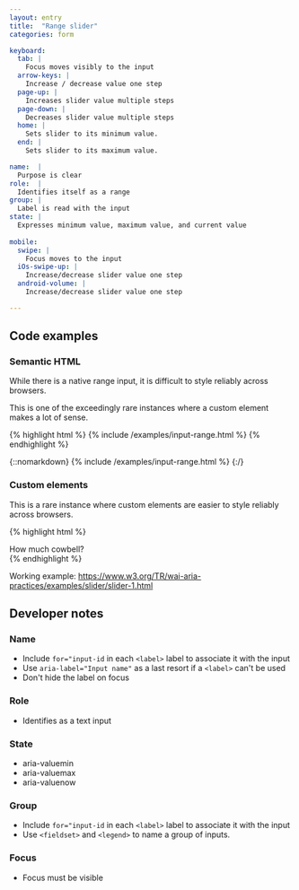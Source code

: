 ```yaml
---
layout: entry
title:  "Range slider"
categories: form

keyboard:
  tab: |
    Focus moves visibly to the input
  arrow-keys: |
    Increase / decrease value one step
  page-up: |
    Increases slider value multiple steps
  page-down: |
    Decreases slider value multiple steps
  home: |
    Sets slider to its minimum value.
  end: |
    Sets slider to its maximum value.

name:  |
  Purpose is clear
role:  |
  Identifies itself as a range
group: |
  Label is read with the input
state: |
  Expresses minimum value, maximum value, and current value
      
mobile:
  swipe: |
    Focus moves to the input
  iOs-swipe-up: |
    Increase/decrease slider value one step
  android-volume: |
    Increase/decrease slider value one step

---
```


## Code examples


### Semantic HTML
While there is a native range input, it is difficult to style reliably across browsers.

This is one of the exceedingly rare instances where a custom element makes a lot of sense.

{% highlight html %}
{% include /examples/input-range.html %}
{% endhighlight %}

{::nomarkdown}
{% include /examples/input-range.html %}
{:/}


### Custom elements

This is a rare instance where custom elements are easier to style reliably across browsers.

{% highlight html %}
<div id="range-label">
  How much cowbell?
</div>
<div class="track">
  <div id="thumb"
       role="slider"
       tabindex="0"
       aria-valuemin="0"
       aria-valuenow="10"
       aria-valuemax="11"
       aria-labelledby="range-label">
  </div>
</div>
{% endhighlight %}

Working example: <https://www.w3.org/TR/wai-aria-practices/examples/slider/slider-1.html>


## Developer notes

### Name
- Include `for="input-id` in each `<label>` label to associate it with the input
- Use `aria-label="Input name"` as a last resort if a `<label>` can't be used
- Don't hide the label on focus

### Role
- Identifies as a text input

### State
- aria-valuemin
- aria-valuemax
- aria-valuenow

### Group
- Include `for="input-id` in each `<label>` label to associate it with the input
- Use `<fieldset>` and `<legend>` to name a group of inputs.

### Focus
- Focus must be visible